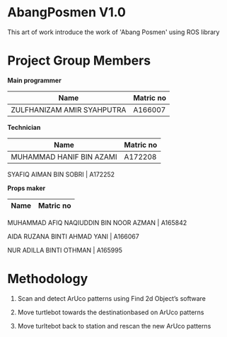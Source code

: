 # AbangPosmen V1.0
This art of work introduce the work of 'Abang Posmen' using ROS library

# Project Group Members

**Main programmer**

Name  | Matric no
------------- | -------------
ZULFHANIZAM AMIR SYAHPUTRA | A166007

**Technician**


Name  | Matric no
------------- | -------------
MUHAMMAD HANIF BIN AZAMI | A172208

SYAFIQ AIMAN BIN SOBRI | A172252

**Props maker**

Name  | Matric no
------------- | -------------

MUHAMMAD AFIQ NAQIUDDIN BIN NOOR AZMAN | A165842

AIDA RUZANA BINTI AHMAD YANI | A166067

NUR ADILLA BINTI OTHMAN | A165995


# Methodology

1. Scan and detect ArUco patterns using Find 2d Object’s software

2. Move turtlebot towards the destinationbased on ArUco patterns

3. Move turltebot back to station and rescan the new ArUco patterns
